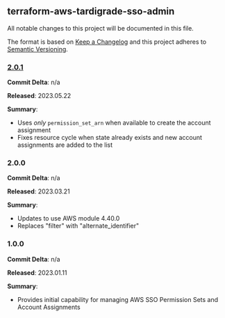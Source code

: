 ## terraform-aws-tardigrade-sso-admin

All notable changes to this project will be documented in this file.

The format is based on [Keep a Changelog](http://keepachangelog.com/) and this project adheres to [Semantic Versioning](http://semver.org/).

### [2.0.1](https://github.com/plus3it/terraform-aws-tardigrade-sso-admin/releases/tag/2.0.1)

**Commit Delta**: n/a

**Released**: 2023.05.22

**Summary**:

* Uses *only* `permission_set_arn` when available to create the account assignment
* Fixes resource cycle when state already exists and new account assignments are
  added to the list

### 2.0.0

**Commit Delta**: n/a

**Released**: 2023.03.21

**Summary**:

* Updates to use AWS module 4.40.0
* Replaces "filter" with "alternate_identifier"

### 1.0.0

**Commit Delta**: n/a

**Released**: 2023.01.11

**Summary**:

* Provides initial capability for managing AWS SSO Permission Sets and Account
  Assignments
